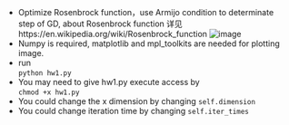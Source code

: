 - Optimize Rosenbrock function，use Armijo condition to determinate step of GD, about
 Rosenbrock function 详见https://en.wikipedia.org/wiki/Rosenbrock_function
![image](https://github.com/xiexiexiaoxiexie/deepBlueNumericalOptimizationHW1/tree/master/image/opti.png)
- Numpy is required, matplotlib and mpl_toolkits are needed for plotting image.
- run  
`python hw1.py`
- You may need to give hw1.py execute access by  
`chmod +x hw1.py`
- You could change the x dimension by changing `self.dimension`
- You could change iteration time by changing `self.iter_times`
